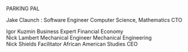 PARKING PAL

Jake Claunch     :     Software Engineer           Computer Science, Mathematics             CTO

Igor Kuzmin           Business Expert             Financial Economy                         
Nick Lambert          Mechanical Engineer         Mechanical Engineering                    
Nick Shields          Facilitator                 African American Studies                  CEO
